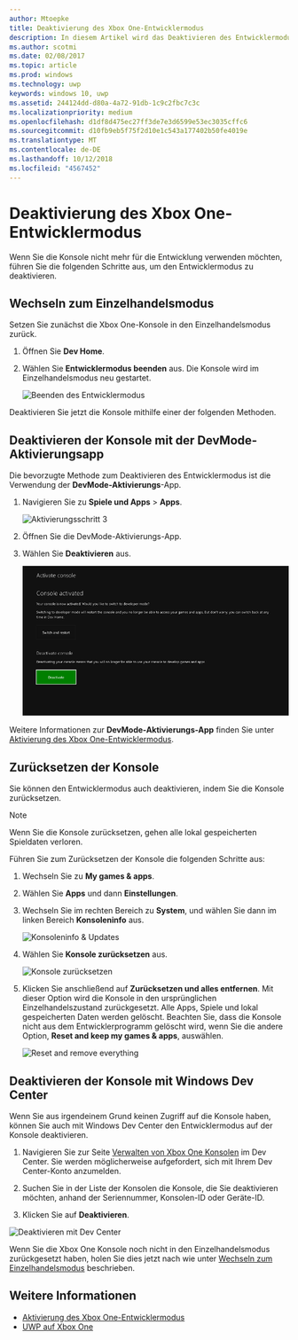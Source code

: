 ```yaml
---
author: Mtoepke
title: Deaktivierung des Xbox One-Entwicklermodus
description: In diesem Artikel wird das Deaktivieren des Entwicklermodus beschrieben.
ms.author: scotmi
ms.date: 02/08/2017
ms.topic: article
ms.prod: windows
ms.technology: uwp
keywords: windows 10, uwp
ms.assetid: 244124dd-d80a-4a72-91db-1c9c2fbc7c3c
ms.localizationpriority: medium
ms.openlocfilehash: d1df8d475ec27ff3de7e3d6599e53ec3035cffc6
ms.sourcegitcommit: d10fb9eb5f75f2d10e1c543a177402b50fe4019e
ms.translationtype: MT
ms.contentlocale: de-DE
ms.lasthandoff: 10/12/2018
ms.locfileid: "4567452"
---
```

# <a name="xbox-one-developer-mode-deactivation"></a>Deaktivierung des Xbox One-Entwicklermodus

Wenn Sie die Konsole nicht mehr für die Entwicklung verwenden möchten, führen Sie die folgenden Schritte aus, um den Entwicklermodus zu deaktivieren.

## <a name="switch-to-retail-mode"></a>Wechseln zum Einzelhandelsmodus

Setzen Sie zunächst die Xbox One-Konsole in den Einzelhandelsmodus zurück.

1. Öffnen Sie **Dev Home**.

2. Wählen Sie **Entwicklermodus beenden** aus.  Die Konsole wird im Einzelhandelsmodus neu gestartet.  

   ![Beenden des Entwicklermodus](images/devkit-deactivation-1.png)

Deaktivieren Sie jetzt die Konsole mithilfe einer der folgenden Methoden.

## <a name="deactivate-your-console-using-the-dev-mode-activation-app"></a>Deaktivieren der Konsole mit der DevMode-Aktivierungsapp

Die bevorzugte Methode zum Deaktivieren des Entwicklermodus ist die Verwendung der **DevMode-Aktivierungs**-App. 

1. Navigieren Sie zu **Spiele und Apps** > **Apps**.
  
   ![Aktivierungsschritt 3](images/devkit-deactivation-5.png)    
   
2.  Öffnen Sie die DevMode-Aktivierungs-App.

3.  Wählen Sie **Deaktivieren** aus.
  
    ![Deaktivieren der Konsole](images/deactivation-app.png)

Weitere Informationen zur **DevMode-Aktivierungs-App** finden Sie unter [Aktivierung des Xbox One-Entwicklermodus](devkit-activation.md). 

## <a name="reset-your-console"></a>Zurücksetzen der Konsole

Sie können den Entwicklermodus auch deaktivieren, indem Sie die Konsole zurücksetzen.  

> [!NOTE]
> Wenn Sie die Konsole zurücksetzen, gehen alle lokal gespeicherten Spieldaten verloren.

Führen Sie zum Zurücksetzen der Konsole die folgenden Schritte aus:

1.  Wechseln Sie zu **My games & apps**.

2.  Wählen Sie **Apps** und dann **Einstellungen**.

3.  Wechseln Sie im rechten Bereich zu **System**, und wählen Sie dann im linken Bereich **Konsoleninfo** aus.   
   
    ![Konsoleninfo & Updates](images/devkit-deactivation-2.png)  
    
4.  Wählen Sie **Konsole zurücksetzen** aus.
    
    ![Konsole zurücksetzen](images/devkit-deactivation-3.png)
    
5.  Klicken Sie anschließend auf **Zurücksetzen und alles entfernen**. Mit dieser Option wird die Konsole in den ursprünglichen Einzelhandelszustand zurückgesetzt.  Alle Apps, Spiele und lokal gespeicherten Daten werden gelöscht. Beachten Sie, dass die Konsole nicht aus dem Entwicklerprogramm gelöscht wird, wenn Sie die andere Option, **Reset and keep my games & apps**, auswählen.  
   
    ![Reset and remove everything](images/devkit-deactivation-4.png)

## <a name="deactivate-your-console-using-windows-dev-center"></a>Deaktivieren der Konsole mit Windows Dev Center

Wenn Sie aus irgendeinem Grund keinen Zugriff auf die Konsole haben, können Sie auch mit Windows Dev Center den Entwicklermodus auf der Konsole deaktivieren.

1. Navigieren Sie zur Seite [Verwalten von Xbox One Konsolen](https://partner.microsoft.com/xboxdevices) im Dev Center. Sie werden möglicherweise aufgefordert, sich mit Ihrem Dev Center-Konto anzumelden.

2. Suchen Sie in der Liste der Konsolen die Konsole, die Sie deaktivieren möchten, anhand der Seriennummer, Konsolen-ID oder Geräte-ID.  

3. Klicken Sie auf **Deaktivieren**.  
  
![Deaktivieren mit Dev Center](images/devkit-deactivation-6.png)

Wenn Sie die Xbox One Konsole noch nicht in den Einzelhandelsmodus zurückgesetzt haben, holen Sie dies jetzt nach wie unter [Wechseln zum Einzelhandelsmodus](#switch-to-retail-mode) beschrieben.

## <a name="see-also"></a>Weitere Informationen
- [Aktivierung des Xbox One-Entwicklermodus](devkit-activation.md)
- [UWP auf Xbox One](index.md)
